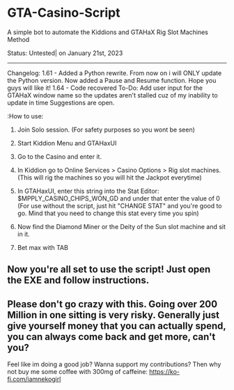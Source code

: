 # GTA-Casino-Script
A simple bot to automate the Kiddions and GTAHaX Rig Slot Machines Method

Status: Untested| on January 21st, 2023
_______________________________________________________________________________________________________________________________
Changelog:
1.61 - Added a Python rewrite.
From now on i will ONLY update the Python version.
Now added a Pause and Resume function. Hope you guys will like it!
1.64 - Code recovered
To-Do:
Add user input for the GTAHaX window name so the updates aren't stalled cuz of my inability to update in time
Suggestions are open.


:How to use:

1. Join Solo session. (For safety purposes so you wont be seen)

2. Start Kiddion Menu and GTAHaxUI

3. Go to the Casino and enter it.

4. In Kiddion go to Online Services > Casino Options > Rig slot machines. (This will rig the machines so you will hit the Jackpot everytime)

5. In GTAHaxUI, enter this string into the Stat Editor:
$MPPLY_CASINO_CHIPS_WON_GD
and under that enter the value of 0
(For use without the script, just hit "CHANGE STAT" and you're good to go. Mind that you need to change this stat every time you spin)

6. Now find the Diamond Miner or the Deity of the Sun slot machine and sit in it.

7. Bet max with TAB

Now you're all set to use the script!
Just open the EXE and follow instructions.
--------------------------------------------------------------------------------------------------------------
Please don't go crazy with this. Going over 200 Million in one sitting is very risky.
Generally just give yourself money that you can actually spend, you can always come back and get more, can't you?
--------------------------------------------------------------------------------------------------------------
Feel like im doing a good job? Wanna support my contributions?
Then why not buy me some coffee with 300mg of caffeine:
https://ko-fi.com/iamnekogirl
